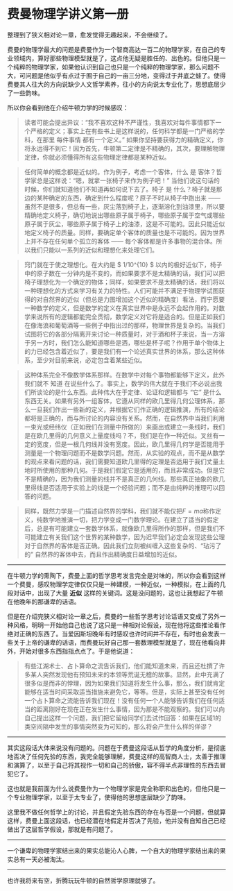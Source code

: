 # 费曼物理学讲义第一册

整理到了狭义相对论一章，愈发觉得无趣起来，不会继续了。

费曼的物理学最大的问题是费曼作为一个智商高达一百二的物理学家，在自己的专业领域内，算好那些物理模型就是了，这点他无疑是胜任的、出色的。但他只是一个纯粹的物理学家，如果他认识到自己也只是一个纯粹的物理学家，那么问题不大，可问题是他似乎有点过于囿于自己的一亩三分地，变得过于井底之蛙了。使得费曼其人往大的方向说缺少人文哲学素养，往小的方向说太专业化了，思想底层少了一些韵味。

所以你会看到他在介绍牛顿力学的时候感叹：

> 读者可能会提出异议：“我不喜欢这种不严谨性，我喜欢对每件事情都下一个严格的定义；事实上在有些书上是这样说的，任何科学都是一门严格的学科，在那里 每件事情 都有一个定义。” 如果你坚持要获得力的精确定义，你将永远得不到它！因为首先，牛顿第二定律是不精确的，其次，要理解物理定律，你就必须懂得所有这些物理定律都是某种近似。


> 任何简单的概念都是近似的。作为例子，考虑一个客体，什么 是 客体？哲学家总是这样说：“嗯，就拿一张椅子来作为例子吧！” 当他们说这句话的时候，你们就知道他们不知道再如何说下去了。椅子 是 什么？椅子就是那边的某种确定的东西，确定到什么程度呢？原子不时从椅子中跑出来 —— 虽然不是很多，但总有一些，灰尘落到椅子上，逐渐溶化到油漆里，所以要精确地定义椅子，确切地说出哪些原子属于椅子，哪些原子属于空气或哪些原子属于灰尘，哪些原子属于椅子上的油漆，这是不可能的。因此只能近似地定义椅子的质量。同样，要确定单个客体的质量也是不可能的。因为世界上并不存在任何单个孤立的客体 —— 每个客体都是许多事物的混合体。所以我们只能以一系列的近似和理想化来处理它们。


> 窍门就在于使之理想化。在大约是 $ 1/10^{10} $ 以内的极好近似下，椅子中的原子数在一分钟内是不变的，而如果要求不是太精确的话，我们可以把椅子理想化为一个确定的物体；同样，如果要求不是太精确的话，我们将以一种理想化的方式来学习有关力的特性。人们可能并不满足于物理学试图获得的对自然界的近似（但总是力图增加这个近似的精确度）看法，而宁愿要一种数学的定义，但是数学的定义在真实世界中是永远不会起作用的。对数学来说所有的逻辑都能完全贯彻，数学定义对它将是适合的。但是正如我们在像海浪和葡萄酒等一些例子中指出过的那样，物理世界是复杂的。当我们试图将它的各部分隔离开来讨论一种质量时，对于酒和杯子来说，当一方溶于另一方时，我们怎么能知道哪些是酒，哪些是杯子呢？作用于单个物体上的力已经包含着近似了，要是我们有一个论述真实世界的体系，那么这种体系，至少对目前来说，必定包含着某些近似。


> 这种体系完全不像数学体系那样。在数学中对每个事物都能够下定义，此外我们就不 知道 在说些什么了。事实上，数学的伟大就在于我们不必说出我们所谈论的是什么东西。此种伟大在于定律、论证和逻辑都与 “它” 是什么东西无关。如果有另外一组客体，它遵从同样的欧几里得几何公理体系，那么一旦我们作出一些新的定义，并根据它们作正确的逻辑推演，所有的结论都将是正确的，而与所讨论的内容没有关系。然而，在自然界中当我们利用一束光或经纬仪（正如我们在测量中所做的）来画出或建立一条线时，我们是在欧几里得的几何意义上量度线吗？不，我们是在作一种近似。叉丝有一定的宽度，但是一根几何线并没有宽度。因此，欧几里得几何学是否能用于测量是一个物理问题而不是数学问题。然而，从实验的观点，而不是从数学的观点来看问题的话，我们需要知道欧几里得的定理是否适用于我们丈量土地时所使用的那种几何。于是我们假定它是适用的，而且非常成功。但是它不是精确的，因为我们测量的线并不是真正的几何线。那些真正抽象的欧几里得线是否适用于实验上的线是一个经验问题；而不是由纯粹的推理可以回答的问题。


> 同样，既然力学是一门描述自然界的学科，我们就不能仅把$F=ma$称作定义，纯数学地推演一切，把力学变成一门数学理论。在建立了适当的假定后，总是有可能建立一套数学体系，就像欧几里得所作的那样，但是我们不可能建立有关我们这个世界的某种数学，因为迟早我们必定会发现这些公理对于自然界的客体是否正确。因此我们立刻被纠缠入这些复杂的、“玷污了的” 自然界的客体中去，而且作出精确度日益增加的近似。

---
在牛顿力学的熏陶下，费曼上面的哲学思考发言完全是对味的，所以你会看到这样一个费曼，感叹物理学定律仅仅只是一种建模，一种近似，一种模拟，在上面的几段对话中，出现了大量 **近似** 这样的关键词。这是没问题的，这也让我想起了牛顿在他晚年的那谦卑的话语。

但是在介绍完狭义相对论一章之后，费曼的一些哲学思考讨论话语又变成了另外一种风格，明明一开始他自己也说了这只是一种相对论假设，现在他将这些推论看作绝对正确的东西了。当爱因斯坦晚年有时感叹也许时间并不存在，有时也会发表一些关于上帝的谦卑的话语，而费曼玩好自己那一套数理模型就是了，现在他看向井外，开始对很多东西指指点点了。于是他说道：

> 有些江湖术士、占卜算命之流告诉我们，他们能知道未来，而且还杜撰了许多某人突然发现他有预知未来的本领等荒诞无稽的故事。显然，此中充满了很多似是而非的悖理，因为如果我们知道将发生什么事，那么，我们就肯定能够在适当时间采取适当措施来避免它，等等。但是，实际上甚至没有任何一个占卜算命之流能告诉我们现在！没有任何一个人能够告诉我们在任何适当的距离刚好在现在正在发生什么事情，因为那是不能观察的。我们可以向自己提出这样一个问题，我们把它留给同学们去试作回答：如果在区域1的类空间隔中发生的事情突然变为可知的，那么将会产生什么样的佯谬？

---
其实这段话大体来说没有问题的。问题在于费曼这段话从哲学的角度分析，是彻底地否决了任何先验的东西，我完全能够理解，费曼这样的高智商人士，太善于推理和演算了，以至于自己将其视作一切和自己的骄傲，容不得半点非理性的东西去冒犯它了。

这也就是我前面为什么说费曼作为一个物理学家是完全称职和出色的，但他只是一个专业物理学家，以至于太专业了，使得他的思想底层缺少了韵味。

这里我不做任何哲学上的讨论，并且假定先验东西的存在与否是一个问题，但就算这样，费曼上面这段话，也已经潜在地假定并否决了先验，他并没有自知自己已经做出了这层哲学假设，那就是有问题了。

---

一个谦卑的物理学家结出来的果实总能沁人心脾，一个自大的物理学家结出来的果实总有一天必被淘汰。

---

也许我将来有空，折腾玩玩牛顿的自然哲学原理就够了。
